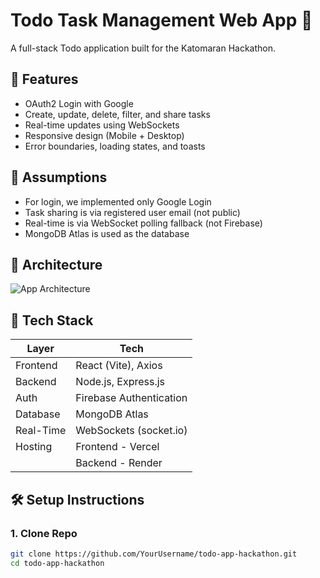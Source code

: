 # Todo Task Management Web App 📝

A full-stack Todo application built for the Katomaran Hackathon.

## 🚀 Features

- OAuth2 Login with Google
- Create, update, delete, filter, and share tasks
- Real-time updates using WebSockets
- Responsive design (Mobile + Desktop)
- Error boundaries, loading states, and toasts

## 🧠 Assumptions

- For login, we implemented only Google Login
- Task sharing is via registered user email (not public)
- Real-time is via WebSocket polling fallback (not Firebase)
- MongoDB Atlas is used as the database

## 📐 Architecture

![App Architecture](./architecture.png)

## 🔧 Tech Stack

| Layer      | Tech                       |
|------------|----------------------------|
| Frontend   | React (Vite), Axios        |
| Backend    | Node.js, Express.js        |
| Auth       | Firebase Authentication    |
| Database   | MongoDB Atlas              |
| Real-Time  | WebSockets (socket.io)     |
| Hosting    | Frontend - Vercel          |
|            | Backend - Render           |

## 🛠️ Setup Instructions

### 1. Clone Repo

```bash
git clone https://github.com/YourUsername/todo-app-hackathon.git
cd todo-app-hackathon
